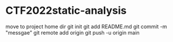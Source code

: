 # CTF2022static-analysis
move to project home dir
git init
git add README.md
git commit -m "messgae"
git remote add origin <repolink>
git push -u origin main
